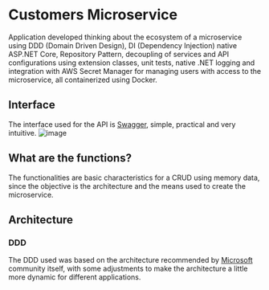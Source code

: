 # Customers Microservice

Application developed thinking about the ecosystem of a microservice using DDD (Domain Driven Design), DI (Dependency Injection) native ASP.NET Core, Repository Pattern, decoupling of services and API configurations using extension classes, unit tests, native .NET logging and integration with AWS Secret Manager for managing users with access to the microservice, all containerized using Docker.

## Interface

The interface used for the API is [Swagger](https://swagger.io/), simple, practical and very intuitive.
![image](https://github.com/LuizFilipeDev/customers-microservice/assets/74942532/79f63168-da8e-4106-b2df-96cf260d54c4)

## What are the functions?

The functionalities are basic characteristics for a CRUD using memory data, since the objective is the architecture and the means used to create the microservice.

## Architecture

### DDD

The DDD used was based on the architecture recommended by [Microsoft](https://learn.microsoft.com/en-us/dotnet/architecture/microservices/microservice-ddd-cqrs-patterns/ddd-oriented-microservice) community itself, with some adjustments to make the architecture a little more dynamic for different applications.
